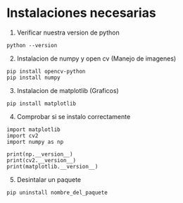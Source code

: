 # Instalaciones necesarias
1. Verificar nuestra version de python
```
python --version
```
2. Instalacion de numpy y open cv (Manejo de imagenes)
```
pip install opencv-python
pip install numpy
```
3. Instalacion de matplotlib (Graficos)
```
pip install matplotlib
```

4. Comprobar si se instalo correctamente
```
import matplotlib
import cv2
import numpy as np

print(np.__version__)
print(cv2.__version__)
print(matplotlib.__version__)
```

5. Desintalar un paquete
```
pip uninstall nombre_del_paquete
```